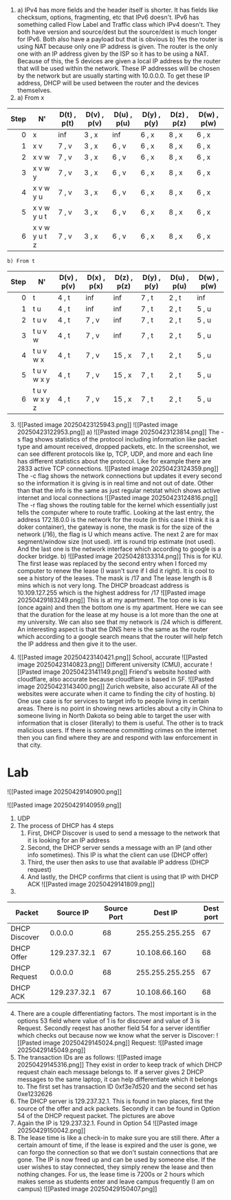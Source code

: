 1. 
	a) IPv4 has more fields and the header itself is shorter. It has fields like checksum, options, fragmenting, etc that IPv6 doesn't. IPv6 has something called Flow Label and Traffic class which IPv4 doesn't. They both have version and source/dest but the source/dest is much longer for IPv6. Both also have a payload but that is obvious
	b) Yes the router is using NAT because only one IP address is given. The router is the only one with an IP address given by the ISP so it has to be using a NAT. Because of this, the 5 devices are given a local IP address by the router that will be used within the network. These IP addresses will be chosen by the network but are usually starting with 10.0.0.0. To get these IP address, DHCP will be used between the router and the devices themselves. 
2. 
	a) From x

| Step | N'            | D(t) , p(t) | D(v) , p(v) | D(u) , p(u) | D(y) , p(y) | D(z) , p(z) | D(w) , p(w) |
| ---: | ------------- | ----------- | ----------- | ----------- | ----------- | ----------- | ----------- |
|    0 | x             | inf         | 3 , x       | inf         | 6 , x       | 8 , x       | 6 , x       |
|    1 | x v           | 7 , v       | 3 , x       | 6 , v       | 6 , x       | 8 , x       | 6 , x       |
|    2 | x v w         | 7 , v       | 3 , x       | 6 , v       | 6 , x       | 8 , x       | 6 , x       |
|    3 | x v w y       | 7 , v       | 3 , x       | 6 , v       | 6 , x       | 8 , x       | 6 , x       |
|    4 | x v w y u     | 7 , v       | 3 , x       | 6 , v       | 6 , x       | 8 , x       | 6 , x       |
|    5 | x v w y u t   | 7 , v       | 3 , x       | 6 , v       | 6 , x       | 8 , x       | 6 , x       |
|    6 | x v w y u t z | 7 , v       | 3 , x       | 6 , v       | 6 , x       | 8 , x       | 6 , x       |
	b) From t	

| Step | N'            | D(v) , p(v) | D(x) , p(x) | D(z) , p(z) | D(y) , p(y) | D(u) , p(u) | D(w) , p(w) |
| ---: | ------------- | ----------- | ----------- | ----------- | ----------- | ----------- | ----------- |
|    0 | t             | 4 , t       | inf         | inf         | 7 , t       | 2 , t       | inf         |
|    1 | t u           | 4 , t       | inf         | inf         | 7 , t       | 2 , t       | 5 , u       |
|    2 | t u v         | 4 , t       | 7 , v       | inf         | 7 , t       | 2 , t       | 5 , u       |
|    3 | t u v w       | 4 , t       | 7 , v       | inf         | 7 , t       | 2 , t       | 5 , u       |
|    4 | t u v w x     | 4 , t       | 7 , v       | 15 , x      | 7 , t       | 2 , t       | 5 , u       |
|    5 | t u v w x y   | 4 , t       | 7 , v       | 15 , x      | 7 , t       | 2 , t       | 5 , u       |
|    6 | t u v w x y z | 4 , t       | 7 , v       | 15 , x      | 7 , t       | 2 , t       | 5 , u       |
3. 
	![[Pasted image 20250423125943.png]]
	![[Pasted image 20250423122953.png]]
	a) 
		![[Pasted image 20250423123814.png]]
		The -s flag shows statistics of the protocol including information like packet type and amount received, dropped packets, etc. In the screenshot, we can see different protocols like Ip, TCP, UDP, and more and each line has different statistics about the protocol. Like for example there are 2833 active TCP connections. 
		![[Pasted image 20250423124359.png]]
		The -c flag shows the network connections but updates it every second so the information it is giving is in real time and not out of date. Other than that the info is the same as just regular netstat which shows active internet and local connections
		![[Pasted image 20250423124816.png]]
		The -r flag shows the routing table for the kernel which essentially just tells the computer where to route traffic. Looking at the last entry, the address 172.18.0.0 is the network for the route (in this case I think it is a doker container), the gateway is none, the mask is for the size of the network (/16), the flag is U which means active. The next 2 are for max segment/window size (not used). irtt is round trip estimate (not used). And the last one is the network interface which according to google is a docker bridge.
	b)
		![[Pasted image 20250428133314.png]]
		This is for KU. The first lease was replaced by the second entry when I forced my computer to renew the lease (I wasn't sure if I did it right). It is cool to see a history of the leases. The mask is /17 and The lease length is 8 mins which is not very long. The DHCP broadcast address is 10.109.127.255 which is the highest address for /17
		![[Pasted image 20250429183249.png]]
		This is at my apartment. The top one is ku (once again) and then the bottom one is my apartment. Here we can see that the duration for the lease at my house is a lot more than the one at my university. We can also see that my network is /24 which is different. An interesting aspect is that the DNS here is the same as the router which according to a google search means that the router will help fetch the IP address and then give it to the user.

4. 
	![[Pasted image 20250423140421.png]]
		School, accurate
	![[Pasted image 20250423140823.png]]
		Different university (CMU), accurate
	![[Pasted image 20250423141149.png]]
		Friend's website hosted with cloudflare, also accurate because cloudflare is based in SF.
	![[Pasted image 20250423143400.png]]
		Zurich website, also accurate
	All of the websites were accurate when it came to finding the city of hosting. 
	b) One use case is for services to target info to people living in certain areas. There is no point in showing news articles about a city in China to someone living in North Dakota so being able to target the user with information that is closer (literally) to them is useful. The other is to track malicious users. If there is someone committing crimes on the internet then you can find where they are and respond with law enforcement in that city. 



# Lab
![[Pasted image 20250429140900.png]]

![[Pasted image 20250429140959.png]]	
1. UDP
2. The process of DHCP has 4 steps
	1. First, DHCP Discover is used to send a message to the network that it is looking for an IP address
	2. Second, the DHCP server sends a message with an IP (and other info sometimes). This IP is what the client can use (DHCP offer)
	3. Third, the user then asks to use that available IP address (DHCP request)
	4. And lastly, the DHCP confirms that client is using that IP with DHCP ACK
	![[Pasted image 20250429141809.png]]
3. 
	
| Packet        | Source IP    | Source Port | Dest IP         | Dest port |
| ------------- | ------------ | ----------- | --------------- | --------- |
| DHCP Discover | 0.0.0.0      | 68          | 255.255.255.255 | 67        |
| DHCP Offer    | 129.237.32.1 | 67          | 10.108.66.160   | 68        |
| DHCP Request  | 0.0.0.0      | 68          | 255.255.255.255 | 67        |
| DHCP ACK      | 129.237.32.1 | 67          | 10.108.66.160   | 68        |
4. There are a couple differentiating factors. The most important is in the options 53 field where value of 1 is for discover and value of 3 is Request. Secondly reqest has another field 54 for a server identifier which checks out because now we know what the server is
	Discover: 
	![[Pasted image 20250429145024.png]]
	Request:
	![[Pasted image 20250429145049.png]]
5. The transaction IDs are as follows:
	![[Pasted image 20250429145316.png]]
	They exist in order to keep track of which DHCP request chain each message belongs to. If a server gives 2 DHCP messages to the same laptop, it can help differentiate which it belongs to. The first set has transaction ID 0xf3e7d520 and the second set has 0xe1232626
6. The DHCP server is 129.237.32.1. This is found in two places, first the source of the offer and ack packets. Secondly it can be found in Option 54 of the DHCP request packet. The pictures are above
7. Again the IP is 129.237.32.1. Found in Option 54 
	 ![[Pasted image 20250429150042.png]]
8. The lease time is like a check-in to make sure you are still there. After a certain amount of time, if the lease is expired and the user is gone, we can forgo the connection so that we don't sustain connections that are gone. The IP is now freed up and can be used by someone else. If the user wishes to stay connected, they simply renew the lease and then nothing changes. 
	For us, the lease time is 7200s or 2 hours which makes sense as students enter and leave campus frequently (I am on campus)
	![[Pasted image 20250429150407.png]]